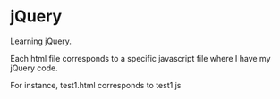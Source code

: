 jQuery
======

Learning jQuery.

Each html file corresponds to a specific javascript file where I have my jQuery code.

For instance, test1.html corresponds to test1.js
